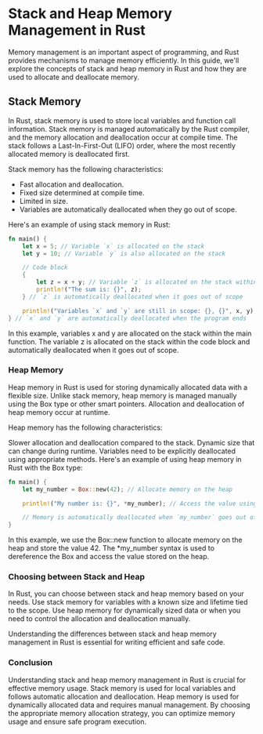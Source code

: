 # Stack and Heap Memory Management in Rust

Memory management is an important aspect of programming, and Rust provides mechanisms to manage memory efficiently. In this guide, we'll explore the concepts of stack and heap memory in Rust and how they are used to allocate and deallocate memory.

## Stack Memory

In Rust, stack memory is used to store local variables and function call information. Stack memory is managed automatically by the Rust compiler, and the memory allocation and deallocation occur at compile time. The stack follows a Last-In-First-Out (LIFO) order, where the most recently allocated memory is deallocated first.

Stack memory has the following characteristics:

- Fast allocation and deallocation.
- Fixed size determined at compile time.
- Limited in size.
- Variables are automatically deallocated when they go out of scope.

Here's an example of using stack memory in Rust:

```rust
fn main() {
    let x = 5; // Variable `x` is allocated on the stack
    let y = 10; // Variable `y` is also allocated on the stack

    // Code block
    {
        let z = x + y; // Variable `z` is allocated on the stack within the code block
        println!("The sum is: {}", z);
    } // `z` is automatically deallocated when it goes out of scope

    println!("Variables `x` and `y` are still in scope: {}, {}", x, y);
} // `x` and `y` are automatically deallocated when the program ends
```
In this example, variables x and y are allocated on the stack within the main function. The variable z is allocated on the stack within the code block and automatically deallocated when it goes out of scope.

### Heap Memory
Heap memory in Rust is used for storing dynamically allocated data with a flexible size. Unlike stack memory, heap memory is managed manually using the Box type or other smart pointers. Allocation and deallocation of heap memory occur at runtime.

Heap memory has the following characteristics:

Slower allocation and deallocation compared to the stack.
Dynamic size that can change during runtime.
Variables need to be explicitly deallocated using appropriate methods.
Here's an example of using heap memory in Rust with the Box type:

```rust
fn main() {
    let my_number = Box::new(42); // Allocate memory on the heap

    println!("My number is: {}", *my_number); // Access the value using dereference operator *

    // Memory is automatically deallocated when `my_number` goes out of scope
}
```
In this example, we use the Box::new function to allocate memory on the heap and store the value 42. The *my_number syntax is used to dereference the Box and access the value stored on the heap.

### Choosing between Stack and Heap
In Rust, you can choose between stack and heap memory based on your needs. Use stack memory for variables with a known size and lifetime tied to the scope. Use heap memory for dynamically sized data or when you need to control the allocation and deallocation manually.

Understanding the differences between stack and heap memory management in Rust is essential for writing efficient and safe code.

### Conclusion
Understanding stack and heap memory management in Rust is crucial for effective memory usage. Stack memory is used for local variables and follows automatic allocation and deallocation. Heap memory is used for dynamically allocated data and requires manual management. By choosing the appropriate memory allocation strategy, you can optimize memory usage and ensure safe program execution.
